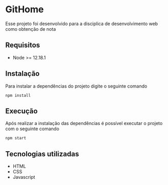 # GitHome

Esse projeto foi desenvolvido para a disciplica de desenvolvimento web como obtenção de nota

## Requisitos
- Node >= 12.18.1

## Instalação
Para instalar a dependências do projeto digite o seguinte comando
```
npm install
```

## Execução
Após realizar a instalação das dependências é possível executar o projeto com o seguinte comando
```
npm start
```

## Tecnologias utilizadas
- HTML
- CSS
- Javascript